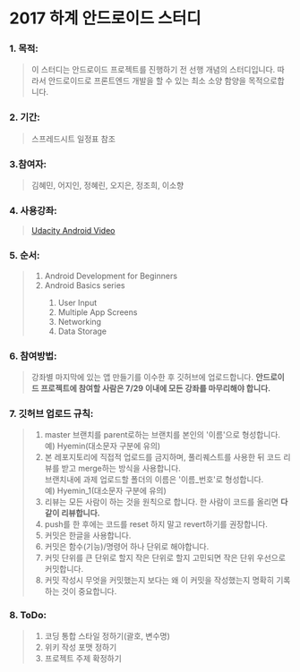 2017 하계 안드로이드 스터디
=========================
### 1. 목적: <br>
> 이 스터디는 안드로이드 프로젝트를 진행하기 전 선행 개념의 스터디입니다. 따라서 안드로이드로 프론트엔드 개발을 할 수 있는 최소 소양 함양을 목적으로합니다.<br>
### 2. 기간: <br>
> 스프레드시트 일정표 참조<br>
### 3.참여자: <br>
> 김혜민, 어지인, 정혜린, 오지은, 정조희, 이소향<br>
### 4. 사용강좌: <br>
> <a href="https://www.udacity.com/course/android-development-for-beginners--ud837" target="_blank">Udacity Android Video</a>
### 5. 순서: <br>
> <ol><li>Android Development for Beginners</li><li>Android Basics series</li><ol><li>User Input</li><li>Multiple App Screens</li><li>Networking</li><li>Data Storage</li></ol></ol>
### 6. 참여방법: <br>
> 강좌별 마지막에 있는 앱 만들기를 이수한 후 깃허브에 업로드합니다. <b>안드로이드 프로젝트에 참여할 사람은 7/29 이내에 모든 강좌를 마무리해야 합니다.</b>
### 7. 깃허브 업로드 규칙: <br>
> <ol><li>master 브랜치를 parent로하는 브랜치를 본인의 '이름'으로 형성합니다.예)&nbsp;Hyemin(대소문자 구분에 유의)</li><li>본 레포지토리에 직접적 업로드를 금지하며, 풀리퀘스트를 사용한 뒤 코드 리뷰를 받고 merge하는 방식을 사용합니다.</li>브랜치내에 과제 업로드할 폴더의 이름은 '이름_번호'로 형성합니다. 예)&nbsp;Hyemin_1(대소문자 구분에 유의)</li><li>리뷰는 모든 사람이 하는 것을 원칙으로 합니다. 한 사람이 코드를 올리면 <b>다같이 리뷰합니다.</b></li><li>push를 한 후에는 코드를 reset 하지 말고 revert하기를 권장합니다.</li><li>커밋은 한글을 사용합니다.</li><li>커밋은 함수(기능)/명령어 하나 단위로 해야합니다.</li><li>커밋 단위를 큰 단위로 할지 작은 단위로 할지 고민되면 작은 단위 우선으로 커밋합니다.</li><li>커밋 작성시 무엇을 커밋했는지 보다는 왜 이 커밋을 작성했는지 명확히 기록하는 것이 중요합니다.</li></ol>
### 8. ToDo: <br>
> <ol><li>코딩 통합 스타일 정하기(괄호, 변수명)</li><li>위키 작성 포맷 정하기</li><li>프로젝트 주제 확정하기</li></ol>
